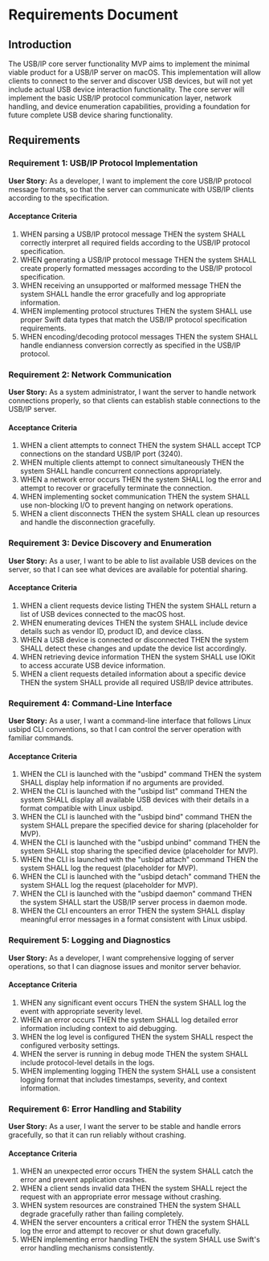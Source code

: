 # Requirements Document

## Introduction

The USB/IP core server functionality MVP aims to implement the minimal viable product for a USB/IP server on macOS. This implementation will allow clients to connect to the server and discover USB devices, but will not yet include actual USB device interaction functionality. The core server will implement the basic USB/IP protocol communication layer, network handling, and device enumeration capabilities, providing a foundation for future complete USB device sharing functionality.

## Requirements

### Requirement 1: USB/IP Protocol Implementation

**User Story:** As a developer, I want to implement the core USB/IP protocol message formats, so that the server can communicate with USB/IP clients according to the specification.

#### Acceptance Criteria

1. WHEN parsing a USB/IP protocol message THEN the system SHALL correctly interpret all required fields according to the USB/IP protocol specification.
2. WHEN generating a USB/IP protocol message THEN the system SHALL create properly formatted messages according to the USB/IP protocol specification.
3. WHEN receiving an unsupported or malformed message THEN the system SHALL handle the error gracefully and log appropriate information.
4. WHEN implementing protocol structures THEN the system SHALL use proper Swift data types that match the USB/IP protocol specification requirements.
5. WHEN encoding/decoding protocol messages THEN the system SHALL handle endianness conversion correctly as specified in the USB/IP protocol.

### Requirement 2: Network Communication

**User Story:** As a system administrator, I want the server to handle network connections properly, so that clients can establish stable connections to the USB/IP server.

#### Acceptance Criteria

1. WHEN a client attempts to connect THEN the system SHALL accept TCP connections on the standard USB/IP port (3240).
2. WHEN multiple clients attempt to connect simultaneously THEN the system SHALL handle concurrent connections appropriately.
3. WHEN a network error occurs THEN the system SHALL log the error and attempt to recover or gracefully terminate the connection.
4. WHEN implementing socket communication THEN the system SHALL use non-blocking I/O to prevent hanging on network operations.
5. WHEN a client disconnects THEN the system SHALL clean up resources and handle the disconnection gracefully.

### Requirement 3: Device Discovery and Enumeration

**User Story:** As a user, I want to be able to list available USB devices on the server, so that I can see what devices are available for potential sharing.

#### Acceptance Criteria

1. WHEN a client requests device listing THEN the system SHALL return a list of USB devices connected to the macOS host.
2. WHEN enumerating devices THEN the system SHALL include device details such as vendor ID, product ID, and device class.
3. WHEN a USB device is connected or disconnected THEN the system SHALL detect these changes and update the device list accordingly.
4. WHEN retrieving device information THEN the system SHALL use IOKit to access accurate USB device information.
5. WHEN a client requests detailed information about a specific device THEN the system SHALL provide all required USB/IP device attributes.

### Requirement 4: Command-Line Interface

**User Story:** As a user, I want a command-line interface that follows Linux usbipd CLI conventions, so that I can control the server operation with familiar commands.

#### Acceptance Criteria

1. WHEN the CLI is launched with the "usbipd" command THEN the system SHALL display help information if no arguments are provided.
2. WHEN the CLI is launched with the "usbipd list" command THEN the system SHALL display all available USB devices with their details in a format compatible with Linux usbipd.
3. WHEN the CLI is launched with the "usbipd bind" command THEN the system SHALL prepare the specified device for sharing (placeholder for MVP).
4. WHEN the CLI is launched with the "usbipd unbind" command THEN the system SHALL stop sharing the specified device (placeholder for MVP).
5. WHEN the CLI is launched with the "usbipd attach" command THEN the system SHALL log the request (placeholder for MVP).
6. WHEN the CLI is launched with the "usbipd detach" command THEN the system SHALL log the request (placeholder for MVP).
7. WHEN the CLI is launched with the "usbipd daemon" command THEN the system SHALL start the USB/IP server process in daemon mode.
8. WHEN the CLI encounters an error THEN the system SHALL display meaningful error messages in a format consistent with Linux usbipd.

### Requirement 5: Logging and Diagnostics

**User Story:** As a developer, I want comprehensive logging of server operations, so that I can diagnose issues and monitor server behavior.

#### Acceptance Criteria

1. WHEN any significant event occurs THEN the system SHALL log the event with appropriate severity level.
2. WHEN an error occurs THEN the system SHALL log detailed error information including context to aid debugging.
3. WHEN the log level is configured THEN the system SHALL respect the configured verbosity settings.
4. WHEN the server is running in debug mode THEN the system SHALL include protocol-level details in the logs.
5. WHEN implementing logging THEN the system SHALL use a consistent logging format that includes timestamps, severity, and context information.

### Requirement 6: Error Handling and Stability

**User Story:** As a user, I want the server to be stable and handle errors gracefully, so that it can run reliably without crashing.

#### Acceptance Criteria

1. WHEN an unexpected error occurs THEN the system SHALL catch the error and prevent application crashes.
2. WHEN a client sends invalid data THEN the system SHALL reject the request with an appropriate error message without crashing.
3. WHEN system resources are constrained THEN the system SHALL degrade gracefully rather than failing completely.
4. WHEN the server encounters a critical error THEN the system SHALL log the error and attempt to recover or shut down gracefully.
5. WHEN implementing error handling THEN the system SHALL use Swift's error handling mechanisms consistently.